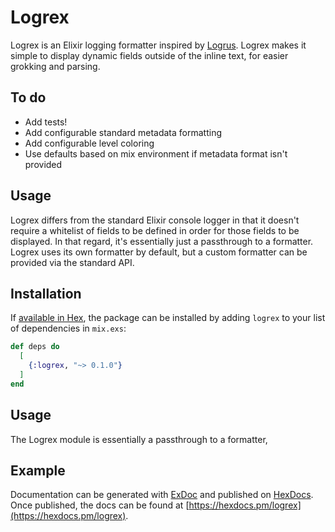 # Logrex

Logrex is an Elixir logging formatter inspired by [Logrus](https://github.com/sirupsen/logrus). Logrex makes it simple
to display dynamic fields outside of the inline text, for easier grokking and
parsing.

## To do

* Add tests!
* Add configurable standard metadata formatting
* Add configurable level coloring
* Use defaults based on mix environment if metadata format isn't provided

## Usage
Logrex differs from the standard Elixir console logger in that it doesn't
require a whitelist of fields to be defined in order for those fields to be
displayed. In that regard, it's essentially just a passthrough to a formatter.
Logrex uses its own formatter by default, but a custom formatter can be provided
via the standard API.

## Installation

If [available in Hex](https://hex.pm/docs/publish), the package can be installed
by adding `logrex` to your list of dependencies in `mix.exs`:

```elixir
def deps do
  [
    {:logrex, "~> 0.1.0"}
  ]
end
```

## Usage

The Logrex module is essentially a passthrough to a formatter,

## Example

Documentation can be generated with [ExDoc](https://github.com/elixir-lang/ex_doc)
and published on [HexDocs](https://hexdocs.pm). Once published, the docs can
be found at [https://hexdocs.pm/logrex](https://hexdocs.pm/logrex).
